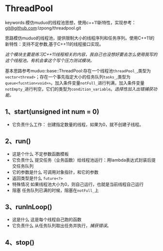 # ThreadPool
keywords:模仿muduo的线程池思想，使用c++11新特性，实现参考：git@github.com:lzpong/threadpool.git

思路模仿muduo的线程池，提供限制大小的线程序列和任务序列。使用C++11的新特性：支持不定参数,基于C++11的线程接口实现。

*这个模块主要是练习C++11线程相关的内容，我自己也没想好要去怎么使用我写的这个线程池。有机会拿这个写个压力测试模块。*

基本思路参考muduo::base::ThreadPool:存在一个线程池`threadPool_`,类型为`vector<thread>`；存在一个事先指定大小的任务队列`tasks_`,类型为`queue<fucntion<void>>`。加入条件变量`notFull_`进行判满，加入条件变量`notEmpty_`进行判空，它们的类型为`condition_variable`。*选择性加入出错捕获功能。*

## 1、start(unsigned int num = 0)
* 它负责什么工作：
创建指定数量的线程，如果为0，就不创建子线程。

## 2、run()
* 这是个什么
不定参数函数模板
* 它负责什么
提交任务（业务函数）给线程池运行：用lambda表达式封装后提交任务队列
* 它的参数是什么
可调用对象指针，和它的参数
* 返回类型是什么
`future<?>`
* 特殊情况
如果线程池大小为0，则自己运行，也就是当前线程自己运行
* 阻塞
任务队列已满的时候，阻塞在`notFull_`上

## 3、runInLoop()
* 这是什么
这是每个线程自己跑的函数
* 它负责什么
从任务队列取出任务并执行，*捕获错误*。

## 4、stop()
